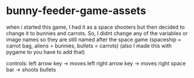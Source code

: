 # bunny-feeder-game-assets
when i started this game, I had it as a space shooters but then decided to change it to bunnies and
carrots. So, I didnt change any of the variables or image names so they are still
named after the space game (spaceship = carrot bag, aliens = bunnies, bullets = carrots)
(also I made this with pygame to you have to add that)

controls: 
    left arrow key -> moves left
    right arrow key -> moves right
    space bar -> shoots bullets

